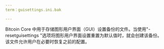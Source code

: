 ```yaml
---
term：guisettings.ini.bak

---
```

Bitcoin Core 中用于存储图形用户界面（GUI）设置备份的文件。当使用"-resetguisettings "选项将图形用户界面设置重置为默认值时，就会创建该备份。该文件允许用户在必要时恢复之前的配置。